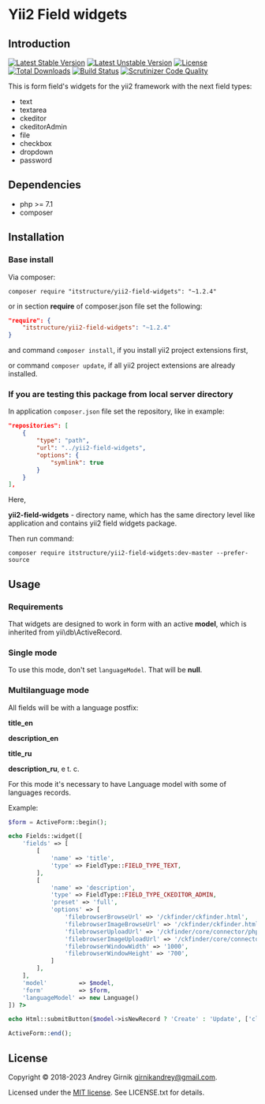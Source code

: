 Yii2 Field widgets
==============

## Introduction

[![Latest Stable Version](https://poser.pugx.org/itstructure/yii2-field-widgets/v/stable)](https://packagist.org/packages/itstructure/yii2-field-widgets)
[![Latest Unstable Version](https://poser.pugx.org/itstructure/yii2-field-widgets/v/unstable)](https://packagist.org/packages/itstructure/yii2-field-widgets)
[![License](https://poser.pugx.org/itstructure/yii2-field-widgets/license)](https://packagist.org/packages/itstructure/yii2-field-widgets)
[![Total Downloads](https://poser.pugx.org/itstructure/yii2-field-widgets/downloads)](https://packagist.org/packages/itstructure/yii2-field-widgets)
[![Build Status](https://scrutinizer-ci.com/g/itstructure/yii2-field-widgets/badges/build.png?b=master)](https://scrutinizer-ci.com/g/itstructure/yii2-field-widgets/build-status/master)
[![Scrutinizer Code Quality](https://scrutinizer-ci.com/g/itstructure/yii2-field-widgets/badges/quality-score.png?b=master)](https://scrutinizer-ci.com/g/itstructure/yii2-field-widgets/?branch=master)

This is form field's widgets for the yii2 framework with the next field types:

- text
- textarea
- ckeditor
- ckeditorAdmin
- file
- checkbox
- dropdown
- password

## Dependencies

- php >= 7.1
- composer

## Installation

### Base install

Via composer:

`composer require "itstructure/yii2-field-widgets": "~1.2.4"`

or in section **require** of composer.json file set the following:

```json
"require": {
    "itstructure/yii2-field-widgets": "~1.2.4"
}
```

and command `composer install`, if you install yii2 project extensions first,

or command `composer update`, if all yii2 project extensions are already installed.

### If you are testing this package from local server directory

In application `composer.json` file set the repository, like in example:

```json
"repositories": [
    {
        "type": "path",
        "url": "../yii2-field-widgets",
        "options": {
            "symlink": true
        }
    }
],
```

Here,

**yii2-field-widgets** - directory name, which has the same directory level like application and contains yii2 field widgets package.

Then run command:

`composer require itstructure/yii2-field-widgets:dev-master --prefer-source`

## Usage

### Requirements

That widgets are designed to work in form with an active **model**, which is inherited from 
yii\db\ActiveRecord.

### Single mode

To use this mode, don't set `languageModel`. That will be **null**.

### Multilanguage mode

All fields will be with a language postfix:

**title_en**

**description_en**

**title_ru**

**description_ru**, e t. c.

For this mode it's necessary to have Language model with some of languages records.

Example:

```php
$form = ActiveForm::begin();
```

```php
echo Fields::widget([
    'fields' => [
        [
            'name' => 'title',
            'type' => FieldType::FIELD_TYPE_TEXT,
        ],
        [
            'name' => 'description',
            'type' => FieldType::FIELD_TYPE_CKEDITOR_ADMIN,
            'preset' => 'full',
            'options' => [
                'filebrowserBrowseUrl' => '/ckfinder/ckfinder.html',
                'filebrowserImageBrowseUrl' => '/ckfinder/ckfinder.html?type=Images',
                'filebrowserUploadUrl' => '/ckfinder/core/connector/php/connector.php?command=QuickUpload&type=Files',
                'filebrowserImageUploadUrl' => '/ckfinder/core/connector/php/connector.php?command=QuickUpload&type=Images',
                'filebrowserWindowWidth' => '1000',
                'filebrowserWindowHeight' => '700',
            ]
        ],
    ],
    'model'         => $model,
    'form'          => $form,
    'languageModel' => new Language()
]) ?>
```

```php
echo Html::submitButton($model->isNewRecord ? 'Create' : 'Update', ['class' => $model->isNewRecord ? 'btn btn-success' : 'btn btn-primary']) ?>
```

```php
ActiveForm::end();
```

## License

Copyright © 2018-2023 Andrey Girnik girnikandrey@gmail.com.

Licensed under the [MIT license](http://opensource.org/licenses/MIT). See LICENSE.txt for details.
